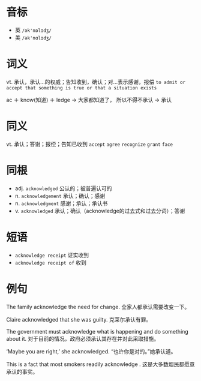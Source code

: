 # 音标

- 英 `/ək'nɒlɪdʒ/`
- 美 `/ək'nɑlɪdʒ/`

# 词义

vt. 承认，承认…的权威；告知收到，确认；对…表示感谢，报偿
`to admit or accept that something is true or that a situation exists`



ac ＋ know(知道) ＋ ledge → 大家都知道了， 所以不得不承认 → 承认

# 同义

vt. 承认；答谢；报偿；告知已收到
`accept` `agree` `recognize` `grant` `face`

# 同根

- adj. `acknowledged` 公认的；被普遍认可的
- n. `acknowledgement` 承认；确认；感谢
- n. `acknowledgment` 感谢；承认；承认书
- v. `acknowledged` 承认；确认（acknowledge的过去式和过去分词）；答谢

# 短语

- `acknowledge receipt` 证实收到
- `acknowledge receipt of` 收到

# 例句

The family acknowledge the need for change.
全家人都承认需要改变一下。

Claire acknowledged that she was guilty.
克莱尔承认有罪。

The government must acknowledge what is happening and do something about it.
对于目前的情况，政府必须承认其存在并对此采取措施。

‘Maybe you are right,’ she acknowledged.
“也许你是对的。”她承认道。

This is a fact that most smokers readily acknowledge .
这是大多数烟民都愿意承认的事实。


